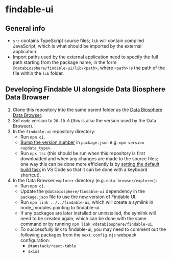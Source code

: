 # findable-ui

## General info

- `src` contains TypeScript source files; `lib` will contain compiled JavaScript, which is what should be imported by
  the external application.
- Import paths used by the external application need to specify the full path starting from the package name,
  in the form `@databiosphere/findable-ui/lib/<path>`, where `<path>` is the path of the file within the `lib`
  folder.

## Developing Findable UI alongside Data Biosphere Data Browser

1. Clone this repository into the same parent folder as
   the [Data Biosphere Data Browser](https://github.com/DataBiosphere/data-browser).
2. Set `node` version to `20.10.0` (this is also the version used by the Data Browser).
3. In the `findable-ui` repository directory:
    - Run `npm ci`.
    - [Bump the version number](https://docs.npmjs.com/cli/v6/commands/npm-version) in `package.json`
      e.g. `npm version <update_type>`.
    - Run `npx tsc` (this should be run when this repository is first downloaded and when any changes are made to the
      source files; one way this can be done more efficiently is
      by [setting the default build task](https://code.visualstudio.com/docs/typescript/typescript-compiling#_step-3-make-the-typescript-build-the-default)
      in VS Code so that it can be done with a keyboard shortcut).
4. In the Data Browser `explorer` directory (e.g. `data-browser/explorer`):
    - Run `npm ci`.
    - Update the `@databiosphere/findable-ui` dependency in the `package.json` file to use the new version
      of Findable UI.
    - Run `npm link ../../findable-ui`, which will create a symlink in node_modules pointing
      to findable-ui.
    - If any packages are later installed or uninstalled, the symlink will need to be created again, which can be done
      with the same command or by running `npm link @databiosphere/findable-ui`. 
    - To successfully link to findable-ui, you may need to comment out the following packages from the `next.config.mjs` webpack configuration:
      - `@tanstack/react-table`
      - `axios`

